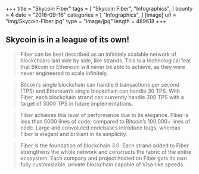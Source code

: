+++
title = "Skycoin Fiber"
tags = [
    "Skycoin Fiber",
    "Infographics",
]
bounty = 4
date = "2018-09-16"
categories = [
    "Infographics",
]
[image]
    url = "img/Skycoin-Fiber.jpg"
    type = "image/jpg"
    length = 489618
+++

## Skycoin is in a league of its own!

> Fiber can be best described as an infinitely scalable network of blockchains laid side by side, like strands. This is a technological feat that Bitcoin or Ethereum will never be able to achieve, as they were never engineered to scale infinitely.

> Bitcoin’s single blockchain can handle 6 transactions per second (TPS) and Ethereum’s single blockchain can handle 30 TPS. With Fiber, each blockchain strand can currently handle 300 TPS with a target of 3000 TPS in future implementations.

> Fiber achieves this level of performance due to its elegance. Fiber is less than 5000 lines of code, compared to Bitcoin’s 100,000+ lines of code. Large and convoluted codebases introduce bugs, whereas Fiber is elegant and brilliant in its simplicity.

> Fiber is the foundation of blockchain 3.0. Each strand added to Fiber strengthens the whole network and constructs the fabric of the entire ecosystem. Each company and project hosted on Fiber gets its own fully customizable, private blockchain capable of Visa-like speeds.
